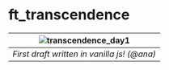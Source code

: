 # ft_transcendence


|![transcendence_day1](https://github.com/user-attachments/assets/4c834178-7f84-4d57-a5f7-2284a2921b00)|
|:---------------------------------:|
| *First draft written in vanilla js! (@ana)* |
